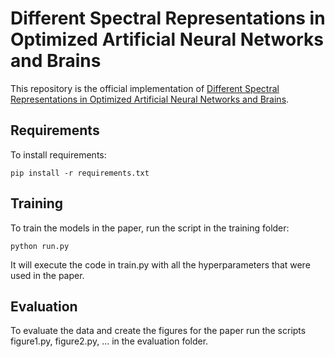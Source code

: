 # Different Spectral Representations in Optimized Artificial Neural Networks and Brains

This repository is the official implementation of [Different Spectral Representations in Optimized Artificial Neural Networks and Brains](https://arxiv.org/...). 

## Requirements

To install requirements:

```setup
pip install -r requirements.txt
```

## Training

To train the models in the paper, run the script in the training folder:

```train
python run.py
```

It will execute the code in train.py with all the hyperparameters that were used in the paper.

## Evaluation

To evaluate the data and create the figures for the paper run the scripts figure1.py, figure2.py, ... in the evaluation folder.
